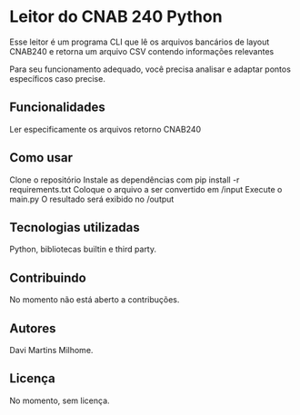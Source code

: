 # Leitor do CNAB 240 Python

Esse leitor é um programa CLI que lê os arquivos bancários de layout CNAB240 e retorna um arquivo CSV contendo informações relevantes

Para seu funcionamento adequado, você precisa analisar e adaptar pontos específicos caso precise.



## Funcionalidades
Ler especificamente os arquivos retorno CNAB240
 
## Como usar

Clone o repositório
Instale as dependências com pip install -r requirements.txt
Coloque o arquivo a ser convertido em /input
Execute o main.py
O resultado será exibido no /output

## Tecnologias utilizadas
Python, bibliotecas builtin e third party.

## Contribuindo
No momento não está aberto a contribuções.

## Autores
Davi Martins Milhome.

## Licença
No momento, sem licença.

